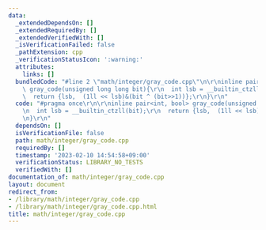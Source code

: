 ```yaml
---
data:
  _extendedDependsOn: []
  _extendedRequiredBy: []
  _extendedVerifiedWith: []
  _isVerificationFailed: false
  _pathExtension: cpp
  _verificationStatusIcon: ':warning:'
  attributes:
    links: []
  bundledCode: "#line 2 \"math/integer/gray_code.cpp\"\n\r\ninline pair<int, bool>\
    \ gray_code(unsigned long long bit){\r\n  int lsb = __builtin_ctzll(bit);\r\n\
    \  return {lsb,  (1ll << lsb)&(bit ^ (bit>>1))};\r\n}\r\n"
  code: "#pragma once\r\n\r\ninline pair<int, bool> gray_code(unsigned long long bit){\r\
    \n  int lsb = __builtin_ctzll(bit);\r\n  return {lsb,  (1ll << lsb)&(bit ^ (bit>>1))};\r\
    \n}\r\n"
  dependsOn: []
  isVerificationFile: false
  path: math/integer/gray_code.cpp
  requiredBy: []
  timestamp: '2023-02-10 14:54:58+09:00'
  verificationStatus: LIBRARY_NO_TESTS
  verifiedWith: []
documentation_of: math/integer/gray_code.cpp
layout: document
redirect_from:
- /library/math/integer/gray_code.cpp
- /library/math/integer/gray_code.cpp.html
title: math/integer/gray_code.cpp
---
```

